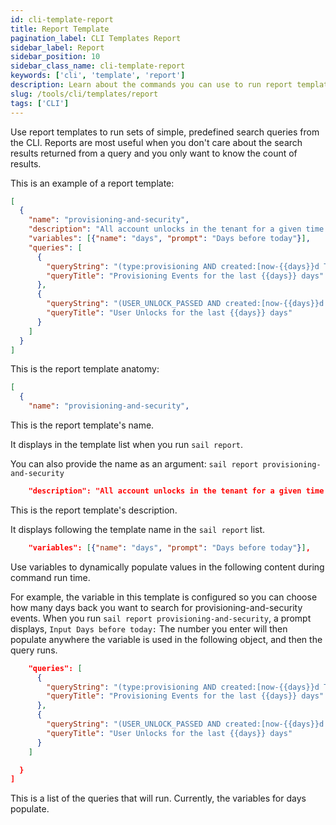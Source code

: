 ```yaml
---
id: cli-template-report
title: Report Template
pagination_label: CLI Templates Report
sidebar_label: Report
sidebar_position: 10
sidebar_class_name: cli-template-report
keywords: ['cli', 'template', 'report']
description: Learn about the commands you can use to run report templates from the CLI.
slug: /tools/cli/templates/report
tags: ['CLI']
---
```


Use report templates to run sets of simple, predefined search queries from the CLI. Reports are most useful when you don't care about the search results returned from a query and you only want to know the count of results.

This is an example of a report template:

```json
[
  {
    "name": "provisioning-and-security",
    "description": "All account unlocks in the tenant for a given time range",
    "variables": [{"name": "days", "prompt": "Days before today"}],
    "queries": [
      {
        "queryString": "(type:provisioning AND created:[now-{{days}}d TO now])",
        "queryTitle": "Provisioning Events for the last {{days}} days"
      },
      {
        "queryString": "(USER_UNLOCK_PASSED AND created:[now-{{days}}d TO now])",
        "queryTitle": "User Unlocks for the last {{days}} days"
      }
    ]
  }
]
```

This is the report template anatomy:

```json
[
  {
    "name": "provisioning-and-security",
```

This is the report template's name. 

It displays in the template list when you run `sail report`. 

You can also provide the name as an argument: `sail report provisioning-and-security`

```json
    "description": "All account unlocks in the tenant for a given time range",
```

This is the report template's description. 

It displays following the template name in the `sail report` list. 

```json
    "variables": [{"name": "days", "prompt": "Days before today"}],
```

Use variables to dynamically populate values in the following content during command run time. 

For example, the variable in this template is configured so you can choose how many days back you want to search for provisioning-and-security events. When you run `sail report provisioning-and-security`, a prompt displays, `Input Days before today:` The number you enter will then populate anywhere the variable is used in the following object, and then the query runs. 

```json
    "queries": [
      {
        "queryString": "(type:provisioning AND created:[now-{{days}}d TO now])",
        "queryTitle": "Provisioning Events for the last {{days}} days"
      },
      {
        "queryString": "(USER_UNLOCK_PASSED AND created:[now-{{days}}d TO now])",
        "queryTitle": "User Unlocks for the last {{days}} days"
      }
    ]

  }
]
```

This is a list of the queries that will run. Currently, the variables for days populate. 
